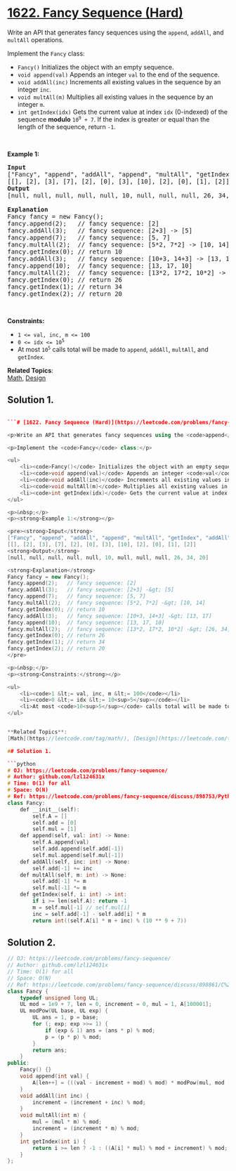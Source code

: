 # [1622. Fancy Sequence (Hard)](https://leetcode.com/problems/fancy-sequence/)

<p>Write an API that generates fancy sequences using the <code>append</code>, <code>addAll</code>, and <code>multAll</code> operations.</p>

<p>Implement the <code>Fancy</code> class:</p>

<ul>
	<li><code>Fancy()</code> Initializes the object with an empty sequence.</li>
	<li><code>void append(val)</code> Appends an integer <code>val</code> to the end of the sequence.</li>
	<li><code>void addAll(inc)</code> Increments all existing values in the sequence by an integer <code>inc</code>.</li>
	<li><code>void multAll(m)</code> Multiplies all existing values in the sequence by an integer <code>m</code>.</li>
	<li><code>int getIndex(idx)</code> Gets the current value at index <code>idx</code> (0-indexed) of the sequence <strong>modulo</strong> <code>10<sup>9</sup> + 7</code>. If the index is greater or equal than the length of the sequence, return <code>-1</code>.</li>
</ul>

<p>&nbsp;</p>
<p><strong>Example 1:</strong></p>

<pre><strong>Input</strong>
["Fancy", "append", "addAll", "append", "multAll", "getIndex", "addAll", "append", "multAll", "getIndex", "getIndex", "getIndex"]
[[], [2], [3], [7], [2], [0], [3], [10], [2], [0], [1], [2]]
<strong>Output</strong>
[null, null, null, null, null, 10, null, null, null, 26, 34, 20]

<strong>Explanation</strong>
Fancy fancy = new Fancy();
fancy.append(2);   // fancy sequence: [2]
fancy.addAll(3);   // fancy sequence: [2+3] -&gt; [5]
fancy.append(7);   // fancy sequence: [5, 7]
fancy.multAll(2);  // fancy sequence: [5*2, 7*2] -&gt; [10, 14]
fancy.getIndex(0); // return 10
fancy.addAll(3);   // fancy sequence: [10+3, 14+3] -&gt; [13, 17]
fancy.append(10);  // fancy sequence: [13, 17, 10]
fancy.multAll(2);  // fancy sequence: [13*2, 17*2, 10*2] -&gt; [26, 34, 20]
fancy.getIndex(0); // return 26
fancy.getIndex(1); // return 34
fancy.getIndex(2); // return 20
</pre>

<p>&nbsp;</p>
<p><strong>Constraints:</strong></p>

<ul>
	<li><code>1 &lt;= val, inc, m &lt;= 100</code></li>
	<li><code>0 &lt;= idx &lt;= 10<sup>5</sup></code></li>
	<li>At most <code>10<sup>5</sup></code> calls total will be made to <code>append</code>, <code>addAll</code>, <code>multAll</code>, and <code>getIndex</code>.</li>
</ul>


**Related Topics**:  
[Math](https://leetcode.com/tag/math/), [Design](https://leetcode.com/tag/design/)

## Solution 1.

```cpp

```# [1622. Fancy Sequence (Hard)](https://leetcode.com/problems/fancy-sequence/)

<p>Write an API that generates fancy sequences using the <code>append</code>, <code>addAll</code>, and <code>multAll</code> operations.</p>

<p>Implement the <code>Fancy</code> class:</p>

<ul>
	<li><code>Fancy()</code> Initializes the object with an empty sequence.</li>
	<li><code>void append(val)</code> Appends an integer <code>val</code> to the end of the sequence.</li>
	<li><code>void addAll(inc)</code> Increments all existing values in the sequence by an integer <code>inc</code>.</li>
	<li><code>void multAll(m)</code> Multiplies all existing values in the sequence by an integer <code>m</code>.</li>
	<li><code>int getIndex(idx)</code> Gets the current value at index <code>idx</code> (0-indexed) of the sequence <strong>modulo</strong> <code>10<sup>9</sup> + 7</code>. If the index is greater or equal than the length of the sequence, return <code>-1</code>.</li>
</ul>

<p>&nbsp;</p>
<p><strong>Example 1:</strong></p>

<pre><strong>Input</strong>
["Fancy", "append", "addAll", "append", "multAll", "getIndex", "addAll", "append", "multAll", "getIndex", "getIndex", "getIndex"]
[[], [2], [3], [7], [2], [0], [3], [10], [2], [0], [1], [2]]
<strong>Output</strong>
[null, null, null, null, null, 10, null, null, null, 26, 34, 20]

<strong>Explanation</strong>
Fancy fancy = new Fancy();
fancy.append(2);   // fancy sequence: [2]
fancy.addAll(3);   // fancy sequence: [2+3] -&gt; [5]
fancy.append(7);   // fancy sequence: [5, 7]
fancy.multAll(2);  // fancy sequence: [5*2, 7*2] -&gt; [10, 14]
fancy.getIndex(0); // return 10
fancy.addAll(3);   // fancy sequence: [10+3, 14+3] -&gt; [13, 17]
fancy.append(10);  // fancy sequence: [13, 17, 10]
fancy.multAll(2);  // fancy sequence: [13*2, 17*2, 10*2] -&gt; [26, 34, 20]
fancy.getIndex(0); // return 26
fancy.getIndex(1); // return 34
fancy.getIndex(2); // return 20
</pre>

<p>&nbsp;</p>
<p><strong>Constraints:</strong></p>

<ul>
	<li><code>1 &lt;= val, inc, m &lt;= 100</code></li>
	<li><code>0 &lt;= idx &lt;= 10<sup>5</sup></code></li>
	<li>At most <code>10<sup>5</sup></code> calls total will be made to <code>append</code>, <code>addAll</code>, <code>multAll</code>, and <code>getIndex</code>.</li>
</ul>


**Related Topics**:  
[Math](https://leetcode.com/tag/math/), [Design](https://leetcode.com/tag/design/)

## Solution 1.

```python
# OJ: https://leetcode.com/problems/fancy-sequence/
# Author: github.com/lzl124631x
# Time: O(1) for all
# Space: O(N)
# Ref: https://leetcode.com/problems/fancy-sequence/discuss/898753/Python-Time-O(1)-for-each
class Fancy:
    def __init__(self):
        self.A = []
        self.add = [0]
        self.mul = [1]
    def append(self, val: int) -> None:
        self.A.append(val)
        self.add.append(self.add[-1])
        self.mul.append(self.mul[-1])
    def addAll(self, inc: int) -> None:
        self.add[-1] += inc
    def multAll(self, m: int) -> None:
        self.add[-1] *= m
        self.mul[-1] *= m
    def getIndex(self, i: int) -> int:
        if i >= len(self.A): return -1
        m = self.mul[-1] // self.mul[i]
        inc = self.add[-1] - self.add[i] * m
        return int((self.A[i] * m + inc) % (10 ** 9 + 7))
```

## Solution 2.

```cpp
// OJ: https://leetcode.com/problems/fancy-sequence/
// Author: github.com/lzl124631x
// Time: O(1) for all
// Space: O(N)
// Ref: https://leetcode.com/problems/fancy-sequence/discuss/898861/C%2B%2B-Math-Solution-O(1)-extra-space-and-O(1)-time-for-each
class Fancy {
    typedef unsigned long UL;
    UL mod = 1e9 + 7, len = 0, increment = 0, mul = 1, A[100001];
    UL modPow(UL base, UL exp) {
        UL ans = 1, p = base;
        for (; exp; exp >>= 1) {
            if (exp & 1) ans = (ans * p) % mod;
            p = (p * p) % mod;
        }
        return ans;
    }
public:
    Fancy() {}
    void append(int val) {
        A[len++] = (((val - increment + mod) % mod) * modPow(mul, mod - 2)) % mod;
    }
    void addAll(int inc) {
        increment = (increment + inc) % mod;
    }
    void multAll(int m) {
        mul = (mul * m) % mod;
        increment = (increment * m) % mod;
    }
    int getIndex(int i) {
        return i >= len ? -1 : ((A[i] * mul) % mod + increment) % mod;
    }
};
```
